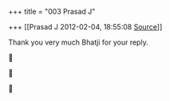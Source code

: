 +++
title = "003 Prasad J"

+++
[[Prasad J	2012-02-04, 18:55:08 [Source](https://groups.google.com/g/samskrita/c/bFbDjF3pOdU)]]



Thank you very much Bhatji for your reply.  
  
  







